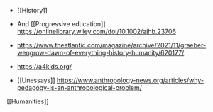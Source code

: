 - [[History]]

- And [[Progressive education]] https://onlinelibrary.wiley.com/doi/10.1002/ajhb.23706
- https://www.theatlantic.com/magazine/archive/2021/11/graeber-wengrow-dawn-of-everything-history-humanity/620177/
- https://a4kids.org/

- [[Unessays]] https://www.anthropology-news.org/articles/why-pedagogy-is-an-anthropological-problem/

[[Humanities]]
